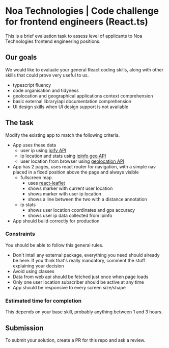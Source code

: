 # Noa Technologies | Code challenge for frontend engineers (React.ts)
This is a brief evaluation task to assess level of applicants to Noa Technologies frontend engineering positions.

## Our goals
We would like to evaluate your general React coding skills, along with other skills that could prove very useful to us.
* typescript fluency
* code organisation and tidyness
* geolocation and geographical applications context comprehension
* basic external library/api documentation comprehension
* UI design skills when UI design support is not available

## The task
Modify the existing app to match the following criteria.
* App uses these data
  * user ip using [ipify API](https://api.ipify.org/)
  * ip location and stats using [ipinfo geo API](https://ipinfo.io/)
  * user location from browser using [geolocation API](https://developer.mozilla.org/en-US/docs/Web/API/Geolocation_API)
* App has 2 pages, uses react router for navigation, with a simple nav placed in a fixed position above the page and always visible
  * fullscreen map
    * uses [react-leaflet](https://react-leaflet.js.org/)
    * shows marker with current user location
    * shows marker with user ip location
    * shows a line between the two with a distance annotation
  * ip stats
    * shows user location coordinates and gps accuracy
    * shows user ip data collected from ipinfo
* App should build correctly for production

### Constraints
You should be able to follow this general rules.
* Don't intall any external package, everything you need should already be here. If you think that's really mandatory, comment the stuff explaining your decision
* Avoid using classes
* Data from web api should be fetched just once when page loads
* Only one user location subscriber should be active at any time
* App should be responsive to every screen size/shape

### Estimated time for completion
This depends on your base skill, probably anything between 1 and 3 hours.

## Submission
To submit your solution, create a PR for this repo and ask a review.
